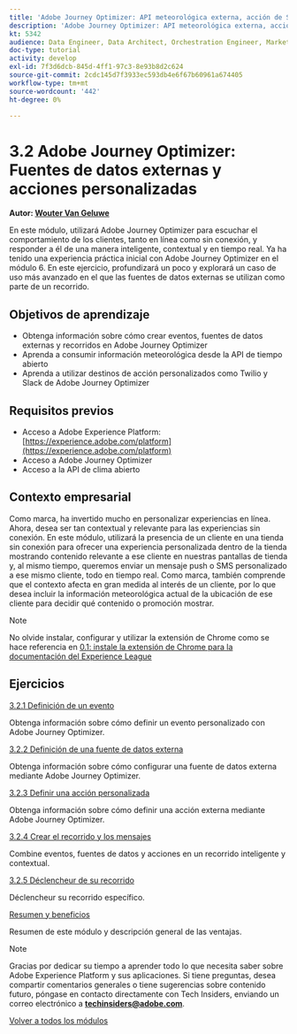 ```yaml
---
title: 'Adobe Journey Optimizer: API meteorológica externa, acción de SMS y más'
description: 'Adobe Journey Optimizer: API meteorológica externa, acción de SMS y más'
kt: 5342
audience: Data Engineer, Data Architect, Orchestration Engineer, Marketer
doc-type: tutorial
activity: develop
exl-id: 7f3d6dcb-845d-4ff1-97c3-8e93b8d2c624
source-git-commit: 2cdc145d7f3933ec593db4e6f67b60961a674405
workflow-type: tm+mt
source-wordcount: '442'
ht-degree: 0%

---
```


# 3.2 Adobe Journey Optimizer: Fuentes de datos externas y acciones personalizadas

**Autor: [Wouter Van Geluwe](https://www.linkedin.com/in/woutervangeluwe/)**

En este módulo, utilizará Adobe Journey Optimizer para escuchar el comportamiento de los clientes, tanto en línea como sin conexión, y responder a él de una manera inteligente, contextual y en tiempo real. Ya ha tenido una experiencia práctica inicial con Adobe Journey Optimizer en el módulo 6. En este ejercicio, profundizará un poco y explorará un caso de uso más avanzado en el que las fuentes de datos externas se utilizan como parte de un recorrido.

## Objetivos de aprendizaje

- Obtenga información sobre cómo crear eventos, fuentes de datos externas y recorridos en Adobe Journey Optimizer
- Aprenda a consumir información meteorológica desde la API de tiempo abierto
- Aprenda a utilizar destinos de acción personalizados como Twilio y Slack de Adobe Journey Optimizer

## Requisitos previos

- Acceso a Adobe Experience Platform: [https://experience.adobe.com/platform](https://experience.adobe.com/platform)
- Acceso a Adobe Journey Optimizer
- Acceso a la API de clima abierto

## Contexto empresarial

Como marca, ha invertido mucho en personalizar experiencias en línea. Ahora, desea ser tan contextual y relevante para las experiencias sin conexión.
En este módulo, utilizará la presencia de un cliente en una tienda sin conexión para ofrecer una experiencia personalizada dentro de la tienda mostrando contenido relevante a ese cliente en nuestras pantallas de tienda y, al mismo tiempo, queremos enviar un mensaje push o SMS personalizado a ese mismo cliente, todo en tiempo real.
Como marca, también comprende que el contexto afecta en gran medida al interés de un cliente, por lo que desea incluir la información meteorológica actual de la ubicación de ese cliente para decidir qué contenido o promoción mostrar.

>[!NOTE]
>
>No olvide instalar, configurar y utilizar la extensión de Chrome como se hace referencia en [0.1: instale la extensión de Chrome para la documentación del Experience League](../../gettingstarted/gettingstarted/ex1.md)

## Ejercicios

[3.2.1 Definición de un evento](./ex1.md)

Obtenga información sobre cómo definir un evento personalizado con Adobe Journey Optimizer.

[3.2.2 Definición de una fuente de datos externa](./ex2.md)

Obtenga información sobre cómo configurar una fuente de datos externa mediante Adobe Journey Optimizer.

[3.2.3 Definir una acción personalizada](./ex3.md)

Obtenga información sobre cómo definir una acción externa mediante Adobe Journey Optimizer.

[3.2.4 Crear el recorrido y los mensajes](./ex4.md)

Combine eventos, fuentes de datos y acciones en un recorrido inteligente y contextual.

[3.2.5 Déclencheur de su recorrido](./ex5.md)

Déclencheur su recorrido específico.

[Resumen y beneficios](./summary.md)

Resumen de este módulo y descripción general de las ventajas.

>[!NOTE]
>
>Gracias por dedicar su tiempo a aprender todo lo que necesita saber sobre Adobe Experience Platform y sus aplicaciones. Si tiene preguntas, desea compartir comentarios generales o tiene sugerencias sobre contenido futuro, póngase en contacto directamente con Tech Insiders, enviando un correo electrónico a **techinsiders@adobe.com**.

[Volver a todos los módulos](../../../overview.md)
